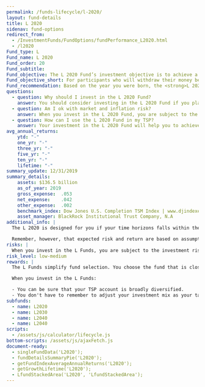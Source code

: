 ```yaml
---
permalink: /funds-lifecycle/l-2020/
layout: fund-details
title: L 2020
sidenav: fund-options
redirect_from:
  - /InvestmentFunds/FundOptions/fundPerformance_L2020.html
  - /l2020
Fund_type: L
Fund_name: L 2020
Fund_order: 20
Fund_subtitle:
Fund_objective: The L 2020 Fund’s investment objective is to achieve a moderate level of growth with a moderate emphasis on preservation of assets. The Fund's allocation in the G, F, C, S, and I Funds is adjusted quarterly. The L 2020 will roll into the L Income Fund automatically in July 2020 when its allocation becomes the same as the allocation of the L Income Fund.
Fund_objective_short: For participants who will withdraw their money beginning 2020 through 2024.
Fund_recommendation: Based on the year you were born, the <strong>L 2020 Fund</strong> may be a good choice for you because it decreases exposure to risk as you near retirement.
questions:
  - question: Why should I invest in the L 2020 Fund?
    answer: You should consider investing in the L 2020 Fund if you plan to withdraw money from your TSP account beginning 2019 through 2024.
  - question: Am I ok with market and inflation risk?
    answer: When you invest in the L 2020 Fund, you are subject to the investment risks associated with the G, F, C, S, and I funds. This means that the L 2020 Fund can have periods of gain and loss, just as the individual TSP funds do.
  - question: How can I use the L 2020 Fund in my TSP?
    answer: Your investment in the L 2020 Fund will help you to achieve the best expected return for the amount of expected risk that is appropriate for your time horizon. The L 2020 Fund makes the investing process easy for you because you do not have to figure out how to diversify your account or how and when to rebalance - it’s done for you.
avg_annual_returns:
    ytd: "-"
    one_yr: "-"
    three_yr: "-"
    five_yr: "-"
    ten_yr: "-"
    lifetime: "-"
summary_update: 12/31/2019
summary_details:
    assets: $136.5 billion
    as_of_year: 2019
    gross_expense:  .053
    net_expense:    .042
    other_expense:  .002
    benchmark_index: Dow Jones U.S. Completion TSM Index | www.djindexes.com
    asset_manager: BlackRock Institutional Trust Company, N.A
additional_info: |
  The L 2020 is designed for you if your time horizons falls within the 2019 through 2024 range. The asset allocation of this fund is adjusted quarterly, moving to a more conservative mix, gradually approaching that of the L Income Fund. Between quarterly adjustments, the asset allocation of the L 2020 is maintained through daily rebalancing to the fund’s target allocation.

  Remember, however, that expected risk and return are based on assumptions about future economic conditions and investment performance. There is no guaranteed rate of return for any period, either short-term or long-term. For the fund’s historical returns, visit [Share Price History]({{ site.baseurl }}/fund-performance/share-price-history/). Past performance does not guarantee future results.
risks: |
  When you invest in the L Funds, you are subject to the investment risks associated with the G, F, C, S, and I funds. Your account is not guaranteed against loss. The L Funds can have periods of gain and loss, just as the individual TSP funds do.
risk_level: low-medium
rewards: |
  The L Funds simplify fund selection. You choose the fund that is closest to your target date (or, if your target date falls between the target dates that are offered, you can split your account between the two target date funds closest to your time horizon).

  When you invest in the L Funds:

  - You can be sure that your TSP account is broadly diversified.
  - You don't have to remember to adjust your investment mix as your target date approaches - it's done for you.
subfunds:
  - name: L2020
  - name: L2030
  - name: L2040
  - name: L2040
scripts:
  - /assets/js/calculator/lifecycle.js
bottom-scripts: /assets/js/ajaxFetch.js
document-ready:
  - singleFundData('L2020');
  - fundDetailsSummaryPie('L2020');
  - getFundIndexAverageAnnualReturns('L2020');
  - getGrowthLifetime('L2020');
  - LfundStackedArea('L2020', 'LfundStackedArea');
---
```

